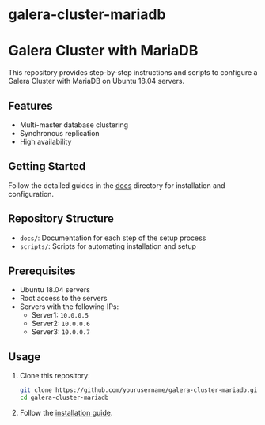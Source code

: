 # galera-cluster-mariadb

# Galera Cluster with MariaDB

This repository provides step-by-step instructions and scripts to configure a Galera Cluster with MariaDB on Ubuntu 18.04 servers.

## Features
- Multi-master database clustering
- Synchronous replication
- High availability

## Getting Started
Follow the detailed guides in the [docs](docs/) directory for installation and configuration.

## Repository Structure
- `docs/`: Documentation for each step of the setup process
- `scripts/`: Scripts for automating installation and setup

## Prerequisites
- Ubuntu 18.04 servers
- Root access to the servers
- Servers with the following IPs:
  - Server1: `10.0.0.5`
  - Server2: `10.0.0.6`
  - Server3: `10.0.0.7`

## Usage
1. Clone this repository:
    ```bash
    git clone https://github.com/yourusername/galera-cluster-mariadb.git
    cd galera-cluster-mariadb
    ```
2. Follow the [installation guide](/installation.md).

